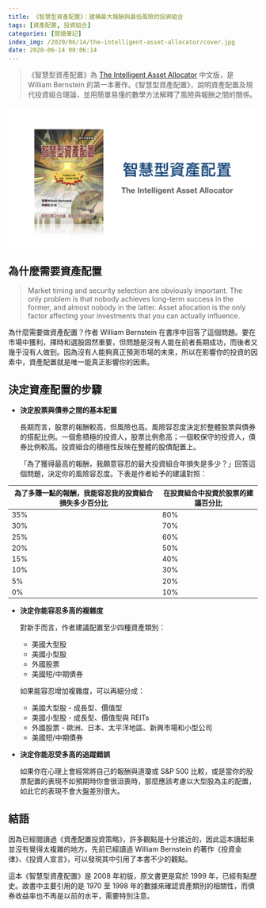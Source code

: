 ```yaml
---
title: 《智慧型資產配置》：建構最大報酬與最低風險的投資組合
tags: [資產配置, 投資組合]
categories: [閱讀筆記]
index_img: /2020/06/14/the-intelligent-asset-allocator/cover.jpg
date: 2020-06-14 00:06:14
---
```


> 《智慧型資產配置》為 [The Intelligent Asset Allocator](https://www.amazon.com/gp/product/B005XM6NRY) 中文版，是 William Bernstein 的第一本著作。《智慧型資產配置》，說明資產配置及現代投資組合理論，並用簡單易懂的數學方法解釋了風險與報酬之間的關係。

![cover](/2020/06/14/the-intelligent-asset-allocator/cover.jpg)

<!-- more -->

## 為什麼需要資產配置

> Market timing and security selection are obviously important. The only problem is that nobody achieves long-term success in the former, and almost nobody in the latter. Asset allocation is the only factor affecting your investments that you can actually influence.

為什麼需要做資產配置？作者 William Bernstein 在書序中回答了這個問題。要在市場中獲利，擇時和選股固然重要，但問題是沒有人能在前者長期成功，而後者又幾乎沒有人做到。因為沒有人能夠真正預測市場的未來，所以在影響你的投資的因素中，資產配置就是唯一能真正影響你的因素。

## 決定資產配置的步驟

* **決定股票與債券之間的基本配置**

  長期而言，股票的報酬較高，但風險也高。風險容忍度決定於整體股票與債券的搭配比例。一個愈積極的投資人，股票比例愈高；一個較保守的投資人，債券比例較高。投資組合的積極性反映在整體的股債配置上。

  「為了獲得最高的報酬，我願意容忍的最大投資組合年損失是多少？」回答這個問題，決定你的風險容忍度。下表是作者給予的建議對照：

| 為了多賺一點的報酬，我能容忍我的投資組合損失多少百分比 | 在投資組合中投資於股票的建議百分比 |
|-----------------------------------------------|------------------------------|
| 35%                                           | 80%                          |
| 30%                                           | 70%                          |
| 25%                                           | 60%                          |
| 20%                                           | 50%                          |
| 15%                                           | 40%                          |
| 10%                                           | 30%                          |
|  5%                                           | 20%                          |
|  0%                                           | 10%                          |

* **決定你能容忍多高的複雜度**

  對新手而言，作者建議配置至少四種資產類別：
    - 美國大型股
    - 美國小型股
    - 外國股票
    - 美國短/中期債券

  如果能容忍增加複雜度，可以再細分成：
    - 美國大型股 - 成長型、價值型
    - 美國小型股 - 成長型、價值型與 REITs
    - 外國股票 - 歐洲、日本、太平洋地區、新興市場和小型公司
    - 美國短/中期債券

* **決定你能忍受多高的追蹤錯誤**

  如果你在心理上會經常將自己的報酬與道瓊或 S&P 500 比較，或是當你的股票配置的表現不如預期時你會很沮喪時，那麼應該考慮以大型股為主的配置，如此它的表現不會大盤差別很大。

## 結語

因為已經閱讀過《資產配置投資策略》，許多觀點是十分接近的，因此這本讀起來並沒有覺得太複雜的地方。先前已經讀過 William Bernstein 的著作《投資金律》、《投資人宣言》，可以發現其中引用了本書不少的觀點。

這本《智慧型資產配置》是 2008 年初版，原文書更是寫於 1999 年，已經有點歷史。故書中主要引用的是 1970 至 1998 年的數據來確認資產類別的相關性，而債券收益率也不再是以前的水平，需要特別注意。
